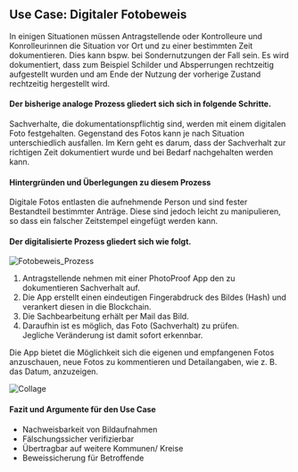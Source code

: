 ## Use Case: Digitaler Fotobeweis 

In einigen Situationen müssen Antragstellende oder Kontrolleure und Konrolleurinnen die Situation vor Ort und zu einer bestimmten Zeit dokumentieren.
Dies kann bspw. bei Sondernutzungen der Fall sein.
Es wird dokumentiert, dass zum Beispiel Schilder und Absperrungen rechtzeitig aufgestellt wurden und am Ende der Nutzung der vorherige Zustand rechtzeitig hergestellt wird.

#### Der bisherige analoge Prozess gliedert sich sich in folgende Schritte.  

Sachverhalte, die dokumentationspflichtig sind, werden mit einem digitalen Foto festgehalten. 
Gegenstand des Fotos kann je nach Situation unterschiedlich ausfallen. 
Im Kern geht es darum, dass der Sachverhalt zur richtigen Zeit dokumentiert wurde und bei Bedarf nachgehalten werden kann.

 
#### Hintergründen und Überlegungen zu diesem Prozess 

Digitale Fotos entlasten die aufnehmende Person und sind fester Bestandteil bestimmter Anträge.
Diese sind jedoch leicht zu manipulieren, so dass ein falscher Zeitstempel eingefügt werden kann.

#### Der digitalisierte Prozess gliedert sich wie folgt.  

![Fotobeweis_Prozess](https://user-images.githubusercontent.com/86418664/129566987-e48539c3-4270-4162-8170-225a8ca7f64e.png)


1. Antragstellende nehmen mit einer PhotoProof App den zu dokumentieren Sachverhalt auf.
2. Die App erstellt einen eindeutigen Fingerabdruck des Bildes (Hash) und verankert diesen in die Blockchain.
3. Die Sachbearbeitung erhält per Mail das Bild.
4. Daraufhin ist es möglich, das Foto (Sachverhalt) zu prüfen.  
   Jegliche Veränderung ist damit sofort erkennbar.


Die App bietet die Möglichkeit sich die eigenen und empfangenen Fotos anzuschauen, neue Fotos zu kommentieren und Detailangaben, wie z. B. das Datum, anzuzeigen.

![Collage](https://user-images.githubusercontent.com/86418664/129567593-1d16cc9e-116c-46a5-bbdb-be4dc906c0b2.png)



#### Fazit und Argumente für den Use Case

- Nachweisbarkeit von Bildaufnahmen
- Fälschungssicher verifizierbar
- Übertragbar auf weitere Kommunen/ Kreise
- Beweissicherung für Betroffende
